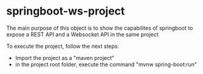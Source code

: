 # springboot-ws-project

The main purpose of this object is to show the capabilites of springboot to expose a REST API and
a Websocket API in the same project

To execute the project, follow the next steps:

* Import the project as a "maven project"
* in the project root folder, execute the command "mvnw spring-boot:run"
